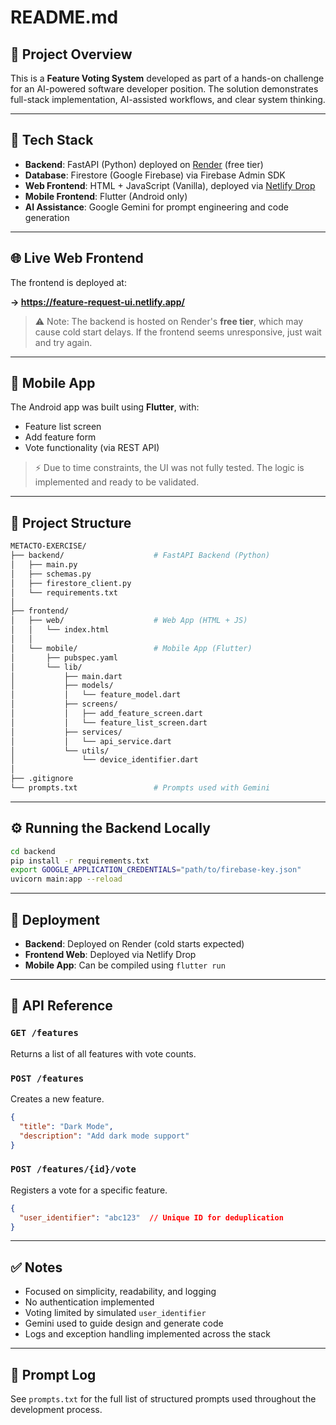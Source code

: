 # README.md

## 👀 Project Overview

This is a **Feature Voting System** developed as part of a hands-on challenge for an AI-powered software developer position. The solution demonstrates full-stack implementation, AI-assisted workflows, and clear system thinking.

---

## 🔧 Tech Stack

- **Backend**: FastAPI (Python) deployed on [Render](https://render.com) (free tier)
- **Database**: Firestore (Google Firebase) via Firebase Admin SDK
- **Web Frontend**: HTML + JavaScript (Vanilla), deployed via [Netlify Drop](https://feature-request-ui.netlify.app/)
- **Mobile Frontend**: Flutter (Android only)
- **AI Assistance**: Google Gemini for prompt engineering and code generation

---

## 🌐 Live Web Frontend

The frontend is deployed at:

**→ https://feature-request-ui.netlify.app/**

> ⚠️ Note: The backend is hosted on Render's **free tier**, which may cause cold start delays. If the frontend seems unresponsive, just wait and try again.

---

## 📱 Mobile App

The Android app was built using **Flutter**, with:
- Feature list screen
- Add feature form
- Vote functionality (via REST API)

> ⚡ Due to time constraints, the UI was not fully tested. The logic is implemented and ready to be validated.

---

## 📂 Project Structure

```bash
METACTO-EXERCISE/
├── backend/                    # FastAPI Backend (Python)
│   ├── main.py
│   ├── schemas.py
│   ├── firestore_client.py
│   └── requirements.txt
│
├── frontend/
│   ├── web/                    # Web App (HTML + JS)
│   │   └── index.html
│   │
│   └── mobile/                 # Mobile App (Flutter)
│       ├── pubspec.yaml
│       └── lib/
│           ├── main.dart
│           ├── models/
│           │   └── feature_model.dart
│           ├── screens/
│           │   ├── add_feature_screen.dart
│           │   └── feature_list_screen.dart
│           ├── services/
│           │   └── api_service.dart
│           └── utils/
│               └── device_identifier.dart
│
├── .gitignore
└── prompts.txt                 # Prompts used with Gemini
```

---

## ⚙️ Running the Backend Locally

```bash
cd backend
pip install -r requirements.txt
export GOOGLE_APPLICATION_CREDENTIALS="path/to/firebase-key.json"
uvicorn main:app --reload
```

---

## 🚀 Deployment

- **Backend**: Deployed on Render (cold starts expected)
- **Frontend Web**: Deployed via Netlify Drop
- **Mobile App**: Can be compiled using `flutter run`

---

## 📡 API Reference

### `GET /features`
Returns a list of all features with vote counts.

### `POST /features`
Creates a new feature.
```json
{
  "title": "Dark Mode",
  "description": "Add dark mode support"
}
```

### `POST /features/{id}/vote`
Registers a vote for a specific feature.
```json
{
  "user_identifier": "abc123"  // Unique ID for deduplication
}
```

---

## ✅ Notes

- Focused on simplicity, readability, and logging
- No authentication implemented
- Voting limited by simulated `user_identifier`
- Gemini used to guide design and generate code
- Logs and exception handling implemented across the stack

---

## 🔹 Prompt Log
See `prompts.txt` for the full list of structured prompts used throughout the development process.
